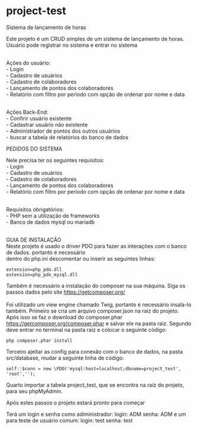 ﻿# project-test
Sistema de lançamento de horas

Este projeto é um CRUD simples de um sistema de lançamento de horas.
Usuário pode registrar no sistema e entrar no sistema<br><br>

Ações do usuário:<br>
    - Login<br>
    - Cadastro de usuários<br>
    - Cadastro de colaboradores<br>
    - Lançamento de pontos dos colaboradores<br>
    - Relatório com filtro por período com opção de ordenar por nome e data<br><br>

Ações Back-End:<br>
    - Confirir usuário existente<br>
    - Cadastrar usuário não existente<br>
    - Administrador de pontos dos outros usuários<br>
    - buscar a tabela de relatórios do banco de dados<br>

PEDIDOS DO SISTEMA<br>

Nele precisa ter os seguintes requisitos:<br>
    - Login<br>
    - Cadastro de usuários<br>
    - Cadastro de colaboradores<br>
    - Lançamento de pontos dos colaboradores<br>
    - Relatório com filtro por período com opção de ordenar por nome e data<br><br>

Requisitos obrigatórios:<br>
    - PHP sem a utilização de frameworks<br>
    - Banco de dados mysql ou mariadb<br><br>

GUIA DE INSTALAÇÃO<br>
   Neste projeto é usado o driver PDO para fazer as interações com o banco de dados. portanto é necessário<br>
   dentro do php.ini descomentar ou inserir as seguintes linhas:
    
    extension=php_pdo.dll
    extension=php_pdo_mysql.dll
    
   Também é necessário a instalação do composer na sua máquina.
   Siga os passos dados pelo site https://getcomposer.org/
   <br><br>
   Foi utilizado um view engine chamado Twig, portanto é necessário insala-lo também.
   Primeiro se cria um arquivo composer.json na raiz do projeto. Após isso se faz o download do composer.phar https://getcomposer.org/composer.phar
   e salvar ele na pasta raiz.
   Segundo deve entrar no terminal na pasta raiz e colocar o seguinte código:<br>
    
    php composer.phar install
   
   Terceiro ajeitar as config para conexão com o banco de dados, na pasta src/database, mudar a seguinte linha de código:
   
    self::$conn = new \PDO('mysql:host=localhost;dbname=project_test', 'root','');
   
   Quarto importar a tabela project_test, que se encontra na raiz do projeto, para seu phpMyAdmin.
    
Após estes passos o projeto estará pronto para começar

Terá um login e senha como adiministrador:
    login: ADM
    senha: ADM
e um para teste de usuário comum:
    login: test
    senha: test
